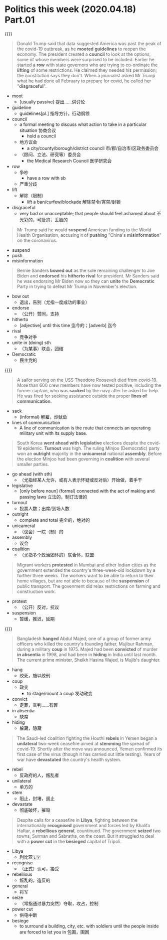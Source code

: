# Politics this week (2020.04.18) Part.01


{{<music url="/economist/20200418/002 The world this week - Politics this week/1.mp3">}}

> Donald Trump said that data suggested America was past the peak of the covid-19 outbreak, as he **mooted** **guidelines** to reopen the economy. The president created a **council** to look at the options, some of whose members were surprised to be included. Earlier he started a **row** with state governors who are trying to co-ordinate the **lifting** of some restrictions. He claimed they needed his permission; the constitution says they don't. When a journalist asked Mr Trump what he had done all February to prepare for covid, he called her "**disgraceful**".

- moot
  - [usually passive] 提出……供讨论
- guideline
  - guidelines[pl.] 指导方针，行动纲领
- council
  - a formal meeting to discuss what action to take in a particular situation 协商会议
    - hold a council
  - 地方议会
    - a city/county/borough/district council 市/郡/自治市/区政务委员会
  - （顾问、立法、研究等）委员会
    - the Medical Research Council 医学研究会
- row
  - 争吵
    - have a row with sb
  - 严重分歧
- lift
  - 解除（限制）
    - lift a ban/curfew/blockade 解除禁令/宵禁/封锁
- disgraceful
  - very bad or unacceptable; that people should feel ashamed about 不光彩的，可耻的，丢脸的

> Mr Trump said he would **suspend** American funding to the World Health Organisation, accusing it of **pushing** "China's **misinformation**" on the coronavirus.

- suspend
- push
- misinformation

> Bernie Sanders **bowed out** as the sole remaining challenger to Joe Biden and **endorsed** his **hitherto** **rival** for president. Mr Sanders said he was endorsing Mr Biden now so they can **unite** the **Democratic** Party in trying to defeat Mr Trump in November's election.

- bow out
  - 退出，告别（尤指一度成功的事业）
- endorse
  - （公开）赞同，支持
- hitherto
  - [adjective] until this time 迄今的；[adverb] 迄今
- rival
  - 竞争对手
- unite in (doing) sth
  - （为某事）联合，团结
- Democratic
  - 民主党的

{{<music url="/economist/20200418/002 The world this week - Politics this week/2.mp3">}}

> A sailor serving on the USS Theodore Roosevelt died from covid-19. More than 600 crew members have now tested positive, including the former captain, who was **sacked** by the navy after he asked for help. He was fired for seeking assistance outside the proper **lines of communication**.

- sack
  - (informal) 解雇，炒鱿鱼
- lines of communication
  - A line of communication is the route that connects an operating military unit with its supply base.

> South Korea **went ahead with** **legislative** elections despite the covid-19 epidemic. **Turnout** was high. The ruling Minjoo (Democratic) party won an **outright** majority in the **unicameral** national **assembly**. Before the election Minjoo had been governing in **coalition** with several smaller parties.

- go ahead (with sth)
  - （尤指经某人允许，或有人表示怀疑或反对后）开始做，着手干
- legislative
  - [only before noun] (formal) connected with the act of making and passing laws 立法的，制订法律的
- turnout
  - 投票人数；出席/到场人数
- outright
  - complete and total 完全的，绝对的
- unicameral
  - （议会）一院（制）的
- assembly
  - 议会
- coalition
  - （尤指多个政治团体的）联合体，联盟

> Migrant workers **protested** in Mumbai and other Indian cities as the government extended the country's three-week-old lockdown by a further three weeks. The workers want to be able to return to their home villages, but are not able to because of the **suspension** of public transport. The govenment did relax restrictions on farming and construction work.

- protest
  - （公开）反对，抗议
- suspension
  - 暂缓，推迟，延期


{{<music url="/economist/20200418/002 The world this week - Politics this week/2.mp3">}}

> Bangladesh **hanged** Abdul Majed, one of a group of former army officers who killed the country's founding father, Mujibur Rahman, during a military **coup** in 1975. Majed had been **convicted** of murder **in absentia** in 1998, and had been in **hiding** in India until last month. The current prime minister, Sheikh Hasina Wajed, is Mujib's daughter.

- hang
  - 绞死，施以绞刑
- coup
  - 政变
    - to stage/mount a coup 发动政变
- convict
  - 定罪，宣判……有罪
- in absentia
  - 缺席
- hiding
  - 躲藏，隐藏

> The Saudi-led coalition fighting the Houthi **rebels** in Yemen began a **unilateral** two-week ceasefire aimed at **stemming** the spread of covid-19. Shortly after the move was announced, Yemen confirmed its first case of the virus (though it has carried out little testing). Years of war have **devastated** the country's health system.

- rebel
  - 反政府的人，叛乱者
- unilateral
  - 单方的
- stem
  - 阻止，封堵，遏止
- devastate
  - 彻底破坏，摧毁

> Despite calls for a ceasefire in **Libya**, fighting between the internationally **recognised** government and forces led by Khalifa Haftar, a **rebellious** **general**, countinued. The government **seized** two towns, Surman and Sabratha, on the coast. But it struggled to deal with a **power cut** in the **besieged** capital of Tripoli.

- Libya
  - 利比亚🇱🇾
- recognise
  - （正式）认可，接受
- rebellious
  - 叛乱的，造反的
- general
  - 将军
- seize
  - （常指通过暴力突然）夺取，攻占，控制
- power cut
  - 供电中断
- besiege
  - to surround a building, city, etc. with soldiers until the people inside are forced to let you in 包围，围困
